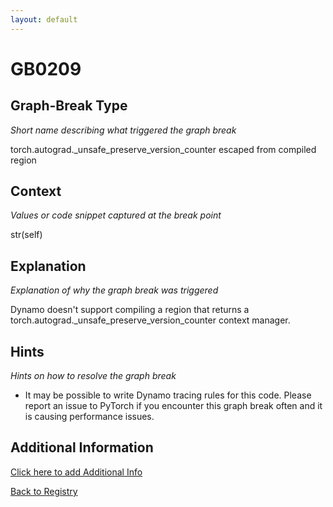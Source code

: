 ```yaml
---
layout: default
---
```

# GB0209

## Graph-Break Type
*Short name describing what triggered the graph break*

torch.autograd._unsafe_preserve_version_counter escaped from compiled region

## Context
*Values or code snippet captured at the break point*

str(self)

## Explanation
*Explanation of why the graph break was triggered*

Dynamo doesn't support compiling a region that returns a torch.autograd._unsafe_preserve_version_counter context manager.

## Hints
*Hints on how to resolve the graph break*

- It may be possible to write Dynamo tracing rules for this code. Please report an issue to PyTorch if you encounter this graph break often and it is causing performance issues.


## Additional Information

<!-- ADDITIONAL INFORMATION START - Add custom information below this line -->

<!-- ADDITIONAL INFORMATION END -->


[Click here to add Additional Info](https://github.com/pytorch-labs/compile-graph-break-site/edit/main/docs/gb/gb0209.md)

[Back to Registry](../index.html)
